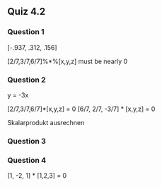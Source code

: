 ##  Quiz 4.2

### Question 1

[-.937, .312, .156]

 [2/7,3/7,6/7]%*%[x,y,z] must be nearly 0
 
### Question 2
 
 y = -3x
 
 [2/7,3/7,6/7]*[x,y,z] = 0
 [6/7, 2/7, -3/7] * [x,y,z] = 0
 
 Skalarprodukt ausrechnen
 
### Question 3
 
 
 
### Question 4
 
[1, -2, 1] * [1,2,3] = 0



